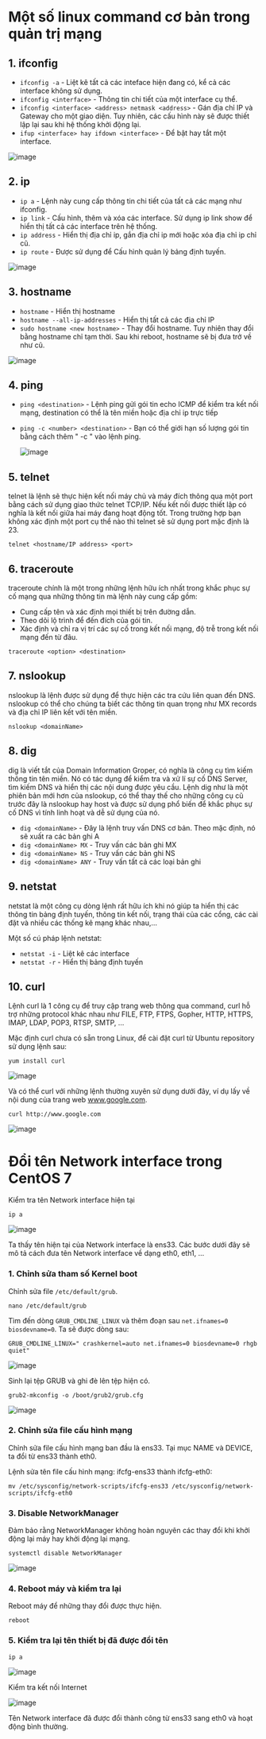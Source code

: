 # Một số linux command cơ bản trong quản trị mạng
 
## 1. ifconfig

- `ifconfig -a` - Liệt kê tất cả các inteface hiện đang có, kể cả các interface không sử dụng.
- `ifconfig <interface>` - Thông tin chi tiết của một interface cụ thể.
- `ifconfig <interface> <address> netmask <address>` - Gán địa chỉ IP và Gateway cho một giao diện. Tuy nhiên, các cấu hình này sẽ được thiết lập lại sau khi hệ thống khởi động lại.
- `ifup <interface> hay ifdown <interface>` - Để bật hay tắt một interface.

![image](https://user-images.githubusercontent.com/111716161/188848360-36227ced-48bc-44fa-abb0-94a32eb53f0a.png)

## 2. ip

- `ip a` - Lệnh này cung cấp thông tin chi tiết của tất cả các mạng như ifconfig.
- `ip link` - Cấu hình, thêm và xóa các interface. Sử dụng ip link show để hiển thị tất cả các interface trên hệ thống.
- `ip address` - Hiển thị địa chỉ ip, gắn địa chỉ ip mới hoặc xóa địa chỉ ip chỉ cũ.
- `ip route` - Được sử dụng để Cấu hình quản lý bảng định tuyến.

![image](https://user-images.githubusercontent.com/111716161/188849728-347c0b93-515b-486b-9aee-13d2b24fec8c.png)
## 3. hostname

- `hostname` - Hiển thị hostname
- `hostname --all-ip-addresses` - Hiển thị tất cả các địa chỉ IP
- `sudo hostname <new hostname>` - Thay đổi hostname. Tuy nhiên thay đổi bằng hostname chỉ tạm thời. Sau khi reboot, hostname sẽ bị đưa trở về như cũ.
  
![image](https://user-images.githubusercontent.com/111716161/188849988-6fe2f46d-cbcb-4aad-ab01-e00320de6325.png)

## 4. ping

- `ping <destination>` - Lệnh ping gửi gói tin echo ICMP để kiểm tra kết nối mạng, destination có thể là tên miền hoặc địa chỉ ip trực tiếp
- `ping -c <number> <destination>` - Bạn có thể giới hạn số lượng gói tin bằng cách thêm " -c " vào lệnh ping.
  
  ![image](https://user-images.githubusercontent.com/111716161/188851488-abcee0de-dff3-48e8-a402-ce44399f7bc4.png)

## 5. telnet

telnet là lệnh sẽ thực hiện kết nối máy chủ và máy đích thông qua một port bằng cách sử dụng giao thức telnet TCP/IP. Nếu kết nối được thiết lập có nghĩa là kết nối giữa hai máy đang hoạt động tốt. Trong trường hợp bạn không xác định một port cụ thể nào thì telnet sẽ sử dụng port mặc định là 23. 
  
`telnet <hostname/IP address> <port> `

## 6. traceroute

traceroute chính là một trong những lệnh hữu ích nhất trong khắc phục sự cố mạng qua những thông tin mà lệnh này cung cấp gồm:

- Cung cấp tên và xác định mọi thiết bị trên đường dẫn.
- Theo dõi lộ trình để đến đích của gói tin.
- Xác định và chỉ ra vị trí các sự cố trong kết nối mạng, độ trễ trong kết nối mạng đến từ đâu.

`traceroute <option> <destination>`
  
## 7. nslookup
nslookup là lệnh được sử dụng để thực hiện các tra cứu liên quan đến DNS. nslookup có thể cho chúng ta biết các thông tin quan trọng như MX records và địa chỉ IP liên kết với tên miền.

`nslookup <domainName>`

## 8. dig
dig là viết tắt của Domain Information Groper, có nghĩa là công cụ tìm kiếm thông tin tên miền. Nó có tác dụng để kiểm tra và xử lí sự cố DNS Server, tìm kiếm DNS và hiển thị các nội dung được yêu cầu. Lệnh dig như là một phiên bản mới hơn của nslookup, có thể thay thế cho những công cụ cũ trước đây là nslookup hay host và được sử dụng phổ biến để khắc phục sự cố DNS vì tính linh hoạt và dễ sử dụng của nó.

- `dig <domainName>` - Đây là lệnh truy vấn DNS cơ bản. Theo mặc định, nó sẽ xuất ra các bản ghi A
- `dig <domainName> MX` - Truy vấn các bản ghi MX
- `dig <domainName> NS` - Truy vấn các bản ghi NS
- `dig <domainName> ANY` - Truy vấn tất cả các loại bản ghi
  
## 9. netstat

netstat là một công cụ dòng lệnh rất hữu ích khi nó giúp ta hiển thị các thông tin bảng định tuyến, thông tin kết nối, trạng thái của các cổng, các cài đặt và nhiều các thống kê mạng khác nhau,...

Một số cú pháp lệnh netstat:

- `netstat -i` - Liệt kê các interface
- `netstat -r` - Hiển thị bảng định tuyến

## 10. curl 

Lệnh curl là 1 công cụ để truy cập trang web thông qua command, curl hỗ trợ những protocol khác nhau như FILE, FTP, FTPS, Gopher, HTTP, HTTPS, IMAP, LDAP, POP3, RTSP, SMTP, …

Mặc định curl chưa có sẵn trong Linux, để cài đặt curl từ Ubuntu repository sử dụng lệnh sau:

`yum install curl`

![image](https://user-images.githubusercontent.com/111716161/188853828-13ef1887-625a-42eb-8175-c70c7eff7e1f.png)

Và có thể curl với những lệnh thường xuyên sử dụng dưới đây, ví dụ lấy về nội dung của trang web www.google.com.

`curl http://www.google.com`

![image](https://user-images.githubusercontent.com/111716161/188854122-8ef91822-424e-4f0b-a740-170485c182aa.png)

# Đổi tên Network interface trong CentOS 7
Kiểm tra tên Network interface hiện tại

`ip a`

![image](https://user-images.githubusercontent.com/111716161/188854689-053817a3-cc4a-4869-81b6-ca0a0128dafe.png)

Ta thấy tên hiện tại của Network interface là ens33. Các bước dưới đây sẽ mô tả cách đưa tên Network interface về dạng eth0, eth1, …

### 1. Chỉnh sửa tham số Kernel boot

Chỉnh sửa file `/etc/default/grub`.

```
nano /etc/default/grub
```
Tìm đến dòng `GRUB_CMDLINE_LINUX` và thêm đoạn sau `net.ifnames=0 biosdevname=0`. Ta sẽ được dòng sau:

```
GRUB_CMDLINE_LINUX=" crashkernel=auto net.ifnames=0 biosdevname=0 rhgb quiet"
```

![image](https://user-images.githubusercontent.com/111716161/188855148-ae12e3b2-e2c3-41dc-86d1-36be65f500b4.png)

Sinh lại tệp GRUB và ghi đè lên tệp hiện có.

```
grub2-mkconfig -o /boot/grub2/grub.cfg
```

![image](https://user-images.githubusercontent.com/111716161/188855323-b56f48f2-2813-4d26-9da0-b4415d472b86.png)

### 2. Chỉnh sửa file cấu hình mạng
Chỉnh sửa file cấu hình mạng ban đầu là ens33. Tại mục NAME và DEVICE, ta đổi từ ens33 thành eth0.

Lệnh sửa tên file cấu hình mạng: ifcfg-ens33 thành ifcfg-eth0:

```
mv /etc/sysconfig/network-scripts/ifcfg-ens33 /etc/sysconfig/network-scripts/ifcfg-eth0
```

### 3. Disable NetworkManager
Đảm bảo rằng NetworkManager không hoàn nguyên các thay đổi khi khởi động lại máy hay khởi động lại mạng.

```
systemctl disable NetworkManager
```

![image](https://user-images.githubusercontent.com/111716161/188855697-2b73a6b5-5dc8-4b8b-9781-46634081c31c.png)

### 4. Reboot máy và kiểm tra lại
Reboot máy để những thay đổi được thực hiện.

```
reboot
```

### 5. Kiểm tra lại tên thiết bị đã được đổi tên
```
ip a
```

![image](https://user-images.githubusercontent.com/111716161/188856518-4b5e9693-fc17-4a22-929e-9177eec6437b.png)

Kiểm tra kết nối Internet

![image](https://user-images.githubusercontent.com/111716161/188856702-8f677c5d-0be8-4025-8b10-fc3a787815a2.png)

Tên Network interface đã được đổi thành công từ ens33 sang eth0 và hoạt động bình thường.
